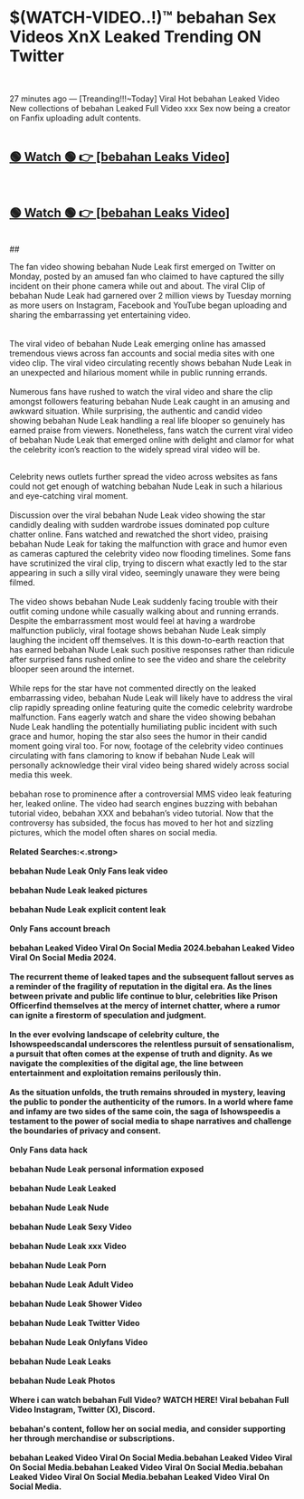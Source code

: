 

# $(WATCH-VIDEO..!)™ bebahan Sex Videos XnX Leaked Trending ON Twitter<br>
<br>

27 minutes ago — [Treanding!!!~Today] Viral Hot bebahan Leaked Video New collections of bebahan Leaked Full Video xxx Sex now being a creator on Fanfix uploading adult contents.
<br>
 <br>

##  <a href="https://clipsfans.site/?title=bebahan&ref=git">🟢 Watch 🟢 👉 [bebahan Leaks Video]</a><br>
  <br>

##  <a href="https://clipsfans.site/?title=bebahan&ref=git">🟢 Watch 🟢 👉 [bebahan Leaks Video]</a><br>
  <br>
  ##
  <br>

The fan video showing bebahan Nude Leak first emerged on Twitter on Monday, posted by an amused fan who claimed to have captured the silly incident on their phone camera while out and about. The viral Clip of bebahan Nude Leak had garnered over 2 million views by Tuesday morning as more users on Instagram, Facebook and YouTube began uploading and sharing the embarrassing yet entertaining video.
<br><br>
  <br>
The viral video of bebahan Nude Leak emerging online has amassed tremendous views across fan accounts and social media sites with one video clip. The viral video circulating recently shows bebahan Nude Leak in an unexpected and hilarious moment while in public running errands.
<br><br>
Numerous fans have rushed to watch the viral video and share the clip amongst followers featuring bebahan Nude Leak caught in an amusing and awkward situation. While surprising, the authentic and candid video showing bebahan Nude Leak handling a real life blooper so genuinely has earned praise from viewers. Nonetheless, fans watch the current viral video of bebahan Nude Leak that emerged online with delight and clamor for what the celebrity icon’s reaction to the widely spread viral video will be.
<br><br>

Celebrity news outlets further spread the video across websites as fans could not get enough of watching bebahan Nude Leak in such a hilarious and eye-catching viral moment.
<br><br>
Discussion over the viral bebahan Nude Leak video showing the star candidly dealing with sudden wardrobe issues dominated pop culture chatter online. Fans watched and rewatched the short video, praising bebahan Nude Leak for taking the malfunction with grace and humor even as cameras captured the celebrity video now flooding timelines. Some fans have scrutinized the viral clip, trying to discern what exactly led to the star appearing in such a silly viral video, seemingly unaware they were being filmed.
<br><br>
The video shows bebahan Nude Leak suddenly facing trouble with their outfit coming undone while casually walking about and running errands. Despite the embarrassment most would feel at having a wardrobe malfunction publicly, viral footage shows bebahan Nude Leak simply laughing the incident off themselves. It is this down-to-earth reaction that has earned bebahan Nude Leak such positive responses rather than ridicule after surprised fans rushed online to see the video and share the celebrity blooper seen around the internet.
<br><br>
While reps for the star have not commented directly on the leaked embarrassing video, bebahan Nude Leak will likely have to address the viral clip rapidly spreading online featuring quite the comedic celebrity wardrobe malfunction. Fans eagerly watch and share the video showing bebahan Nude Leak handling the potentially humiliating public incident with such grace and humor, hoping the star also sees the humor in their candid moment going viral too. For now, footage of the celebrity video continues circulating with fans clamoring to know if bebahan Nude Leak will personally acknowledge their viral video being shared widely across social media this week.
<br><br>
bebahan rose to prominence after a controversial MMS video leak featuring her, leaked online. The video had search engines buzzing with bebahan tutorial video, bebahan XXX and bebahan’s video tutorial. Now that the controversy has subsided, the focus has moved to her hot and sizzling pictures, which the model often shares on social media.
<br><br>
<strong>Related Searches:<.strong>
<br><br>
bebahan Nude Leak Only Fans leak video
<br><br>
bebahan Nude Leak leaked pictures
<br><br>
bebahan Nude Leak explicit content leak
<br><br>
Only Fans account breach
<br><br>
bebahan Leaked Video Viral On Social Media 2024.bebahan Leaked Video Viral On Social Media 2024.
<br><br>
The recurrent theme of leaked tapes and the subsequent fallout serves as a reminder of the fragility of reputation in the digital era. As the lines between private and public life continue to blur, celebrities like Prison Officerfind themselves at the mercy of internet chatter, where a rumor can ignite a firestorm of speculation and judgment.
<br><br>
In the ever evolving landscape of celebrity culture, the Ishowspeedscandal underscores the relentless pursuit of sensationalism, a pursuit that often comes at the expense of truth and dignity. As we navigate the complexities of the digital age, the line between entertainment and exploitation remains perilously thin.
<br><br>
As the situation unfolds, the truth remains shrouded in mystery, leaving the public to ponder the authenticity of the rumors. In a world where fame and infamy are two sides of the same coin, the saga of Ishowspeedis a testament to the power of social media to shape narratives and challenge the boundaries of privacy and consent.
<br><br>
Only Fans data hack
<br><br>
bebahan Nude Leak personal information exposed
<br><br>
bebahan Nude Leak Leaked
<br><br>
bebahan Nude Leak Nude
<br><br>
bebahan Nude Leak Sexy Video
<br><br>
bebahan Nude Leak xxx Video
<br><br>
bebahan Nude Leak Porn
<br><br>
bebahan Nude Leak Adult Video
<br><br>
bebahan Nude Leak Shower Video
<br><br>
bebahan Nude Leak Twitter Video
<br><br>
bebahan Nude Leak Onlyfans Video
<br><br>
bebahan Nude Leak Leaks
<br><br>
bebahan Nude Leak Photos
<br><br>
Where i can watch bebahan Full Video? WATCH HERE! Viral bebahan Full Video Instagram, Twitter (X), Discord.
<br><br>
bebahan's content, follow her on social media, and consider supporting her through merchandise or subscriptions.
<br><br>
bebahan Leaked Video Viral On Social Media.bebahan Leaked Video Viral On Social Media.bebahan Leaked Video Viral On Social Media.bebahan Leaked Video Viral On Social Media.bebahan Leaked Video Viral On Social Media.
